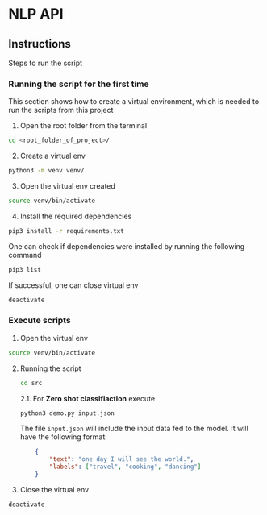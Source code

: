 # NLP API

## Instructions

Steps to run the script

### Running the script for the first time
This section shows how to create a virtual environment, which is needed to run the scripts from this project

1. Open the root folder from the terminal
```bash
cd <root_folder_of_project>/
```
2. Create a virtual env
```bash
python3 -m venv venv/
```
3. Open the virtual env created
```bash
source venv/bin/activate
```
4. Install the required dependencies
```bash
pip3 install -r requirements.txt
```
One can check if dependencies were installed by running the following command
```bash
pip3 list
```

If successful, one can close virtual env
```bash
deactivate
```

### Execute scripts

1. Open the virtual env
```bash
source venv/bin/activate
```
2. Running the script
	```bash
	cd src
	```

	2.1. For **Zero shot classifiaction** execute
	```bash
	python3 demo.py input.json
	```

    The file `input.json` will include the input data fed to the model. It will have the following format:

    ```json
        {
            "text": "one day I will see the world.",
            "labels": ["travel", "cooking", "dancing"]
        }
    ```

3. Close the virtual env
```bash
deactivate
```